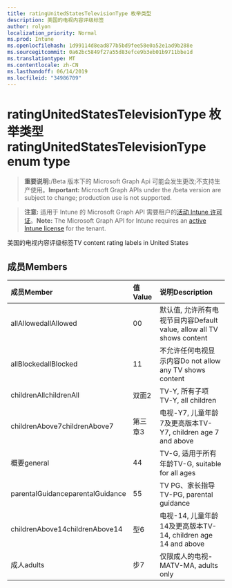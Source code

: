 ```yaml
---
title: ratingUnitedStatesTelevisionType 枚举类型
description: 美国的电视内容评级标签
author: rolyon
localization_priority: Normal
ms.prod: Intune
ms.openlocfilehash: 1d99114d8ead877b5bd9fee58e0a52e1ad9b288e
ms.sourcegitcommit: 0a62bc5849f27a55d83efce9b3eb01b9711bbe1d
ms.translationtype: MT
ms.contentlocale: zh-CN
ms.lasthandoff: 06/14/2019
ms.locfileid: "34986709"
---
```

# <a name="ratingunitedstatestelevisiontype-enum-type"></a><span data-ttu-id="63e6b-103">ratingUnitedStatesTelevisionType 枚举类型</span><span class="sxs-lookup"><span data-stu-id="63e6b-103">ratingUnitedStatesTelevisionType enum type</span></span>

> <span data-ttu-id="63e6b-104">**重要说明:**/Beta 版本下的 Microsoft Graph Api 可能会发生更改;不支持生产使用。</span><span class="sxs-lookup"><span data-stu-id="63e6b-104">**Important:** Microsoft Graph APIs under the /beta version are subject to change; production use is not supported.</span></span>

> <span data-ttu-id="63e6b-105">**注意:** 适用于 Intune 的 Microsoft Graph API 需要租户的[活动 Intune 许可证](https://go.microsoft.com/fwlink/?linkid=839381)。</span><span class="sxs-lookup"><span data-stu-id="63e6b-105">**Note:** The Microsoft Graph API for Intune requires an [active Intune license](https://go.microsoft.com/fwlink/?linkid=839381) for the tenant.</span></span>

<span data-ttu-id="63e6b-106">美国的电视内容评级标签</span><span class="sxs-lookup"><span data-stu-id="63e6b-106">TV content rating labels in United States</span></span>

## <a name="members"></a><span data-ttu-id="63e6b-107">成员</span><span class="sxs-lookup"><span data-stu-id="63e6b-107">Members</span></span>
|<span data-ttu-id="63e6b-108">成员</span><span class="sxs-lookup"><span data-stu-id="63e6b-108">Member</span></span>|<span data-ttu-id="63e6b-109">值</span><span class="sxs-lookup"><span data-stu-id="63e6b-109">Value</span></span>|<span data-ttu-id="63e6b-110">说明</span><span class="sxs-lookup"><span data-stu-id="63e6b-110">Description</span></span>|
|:---|:---|:---|
|<span data-ttu-id="63e6b-111">allAllowed</span><span class="sxs-lookup"><span data-stu-id="63e6b-111">allAllowed</span></span>|<span data-ttu-id="63e6b-112">0</span><span class="sxs-lookup"><span data-stu-id="63e6b-112">0</span></span>|<span data-ttu-id="63e6b-113">默认值, 允许所有电视节目内容</span><span class="sxs-lookup"><span data-stu-id="63e6b-113">Default value, allow all TV shows content</span></span>|
|<span data-ttu-id="63e6b-114">allBlocked</span><span class="sxs-lookup"><span data-stu-id="63e6b-114">allBlocked</span></span>|<span data-ttu-id="63e6b-115">1</span><span class="sxs-lookup"><span data-stu-id="63e6b-115">1</span></span>|<span data-ttu-id="63e6b-116">不允许任何电视显示内容</span><span class="sxs-lookup"><span data-stu-id="63e6b-116">Do not allow any TV shows content</span></span>|
|<span data-ttu-id="63e6b-117">childrenAll</span><span class="sxs-lookup"><span data-stu-id="63e6b-117">childrenAll</span></span>|<span data-ttu-id="63e6b-118">双面</span><span class="sxs-lookup"><span data-stu-id="63e6b-118">2</span></span>|<span data-ttu-id="63e6b-119">TV-Y, 所有子项</span><span class="sxs-lookup"><span data-stu-id="63e6b-119">TV-Y, all children</span></span>|
|<span data-ttu-id="63e6b-120">childrenAbove7</span><span class="sxs-lookup"><span data-stu-id="63e6b-120">childrenAbove7</span></span>|<span data-ttu-id="63e6b-121">第三章</span><span class="sxs-lookup"><span data-stu-id="63e6b-121">3</span></span>|<span data-ttu-id="63e6b-122">电视-Y7, 儿童年龄7及更高版本</span><span class="sxs-lookup"><span data-stu-id="63e6b-122">TV-Y7, children age 7 and above</span></span>|
|<span data-ttu-id="63e6b-123">概要</span><span class="sxs-lookup"><span data-stu-id="63e6b-123">general</span></span>|<span data-ttu-id="63e6b-124">4</span><span class="sxs-lookup"><span data-stu-id="63e6b-124">4</span></span>|<span data-ttu-id="63e6b-125">TV-G, 适用于所有年龄</span><span class="sxs-lookup"><span data-stu-id="63e6b-125">TV-G, suitable for all ages</span></span>|
|<span data-ttu-id="63e6b-126">parentalGuidance</span><span class="sxs-lookup"><span data-stu-id="63e6b-126">parentalGuidance</span></span>|<span data-ttu-id="63e6b-127">5</span><span class="sxs-lookup"><span data-stu-id="63e6b-127">5</span></span>|<span data-ttu-id="63e6b-128">TV PG、家长指导</span><span class="sxs-lookup"><span data-stu-id="63e6b-128">TV-PG, parental guidance</span></span>|
|<span data-ttu-id="63e6b-129">childrenAbove14</span><span class="sxs-lookup"><span data-stu-id="63e6b-129">childrenAbove14</span></span>|<span data-ttu-id="63e6b-130">型</span><span class="sxs-lookup"><span data-stu-id="63e6b-130">6</span></span>|<span data-ttu-id="63e6b-131">电视-14, 儿童年龄14及更高版本</span><span class="sxs-lookup"><span data-stu-id="63e6b-131">TV-14, children age 14 and above</span></span>|
|<span data-ttu-id="63e6b-132">成人</span><span class="sxs-lookup"><span data-stu-id="63e6b-132">adults</span></span>|<span data-ttu-id="63e6b-133">步</span><span class="sxs-lookup"><span data-stu-id="63e6b-133">7</span></span>|<span data-ttu-id="63e6b-134">仅限成人的电视-MA</span><span class="sxs-lookup"><span data-stu-id="63e6b-134">TV-MA, adults only</span></span>|





